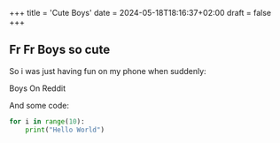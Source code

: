 +++
title = 'Cute Boys'
date = 2024-05-18T18:16:37+02:00
draft = false
+++

## Fr Fr Boys so cute

So i was just having fun on my phone when suddenly:

Boys 
On Reddit

And some code:

```python
for i in range(10):
    print("Hello World")
```